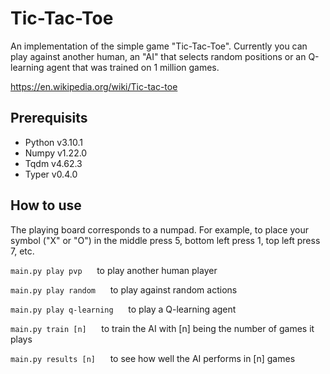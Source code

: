 # Tic-Tac-Toe
An implementation of the simple game "Tic-Tac-Toe". Currently you can play against another human, an "AI" that selects random positions or an Q-learning agent that was trained on 1 million games.

<https://en.wikipedia.org/wiki/Tic-tac-toe>

## Prerequisits
* Python v3.10.1
* Numpy v1.22.0
* Tqdm v4.62.3
* Typer v0.4.0

## How to use
The playing board corresponds to a numpad. For example, to place your symbol ("X" or "O") in the middle press 5, bottom left press 1, top left press 7, etc.

`main.py play pvp` &nbsp;&nbsp;&nbsp;&nbsp; to play another human player

`main.py play random` &nbsp;&nbsp;&nbsp;&nbsp; to play against random actions 

`main.py play q-learning` &nbsp;&nbsp;&nbsp;&nbsp; to play a Q-learning agent

`main.py train [n]` &nbsp;&nbsp;&nbsp;&nbsp; to train the AI with [n] being the number of games it plays

`main.py results [n]` &nbsp;&nbsp;&nbsp;&nbsp; to see how well the AI performs in [n] games
